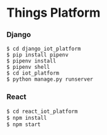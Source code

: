# Things Platform

### Django

```
$ cd django_iot_platform
$ pip install pipenv
$ pipenv install
$ pipenv shell
$ cd iot_platform
$ python manage.py runserver
```



### React
```sh
$ cd react_iot_platform
$ npm install
$ npm start
```
